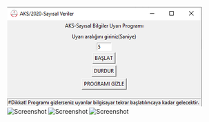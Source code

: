 ![Screenshot](pics/aks.png)
![Screenshot](pics/uyarı1.png)
![Screenshot](pics/uyarı2.png)
![Screenshot](pics/uyarı3.png)


